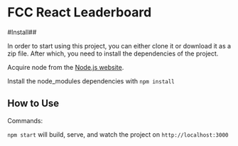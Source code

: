 # FCC React Leaderboard

#Install##

In order to start using this project, you can either clone it or download it as
a zip file. After which, you need to install the dependencies of the project.

Acquire node from the [Node.js website](https://nodejs.com/en/).

Install the node_modules dependencies with `npm install`

## How to Use

Commands:

`npm start` will build, serve, and watch the project on `http://localhost:3000`
